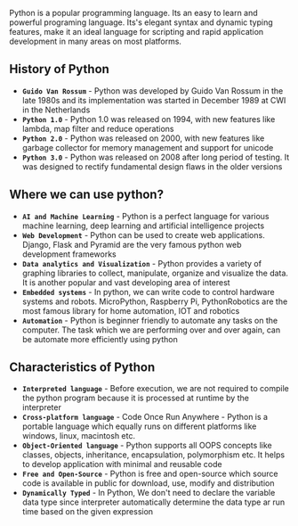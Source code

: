 Python is a popular programming language. Its an easy to learn and powerful programing language. Its's elegant syntax and dynamic typing features, make it an ideal language for scripting and rapid application development in many areas on most platforms.

## **History of Python**

* **`Guido Van Rossum`** - Python was developed by Guido Van Rossum in the late 1980s and its implementation was started in December 1989 at CWI in the Netherlands
* **`Python 1.0`** - Python 1.0 was released on 1994, with new features like lambda, map filter and reduce operations
* **`Python 2.0`** - Python was released on 2000, with new features like garbage collector for memory management and support for unicode
* **`Python 3.0`** - Python was released on 2008 after long period of testing. It was designed to rectify fundamental design flaws in the older versions

## **Where we can use python?**

* **`AI and Machine Learning`** - Python is a perfect language for various machine learning, deep learning and artificial intelligence projects
* **`Web Development`** - Python can be used to create web applications. Django, Flask and Pyramid are the very famous python web development frameworks
* **`Data analytics and Visualization`** - Python provides a variety of graphing libraries to collect, manipulate, organize and visualize the data. It is another popular and vast developing area of interest
* **`Embedded systems`** - In python, we can write code to control hardware systems and robots. MicroPython, Raspberry Pi, PythonRobotics are the most famous library for home automation, IOT and robotics
* **`Automation`** - Python is beginner friendly to automate any tasks on the computer. The task which we are performing over and over again, can be automate more efficiently using python

## **Characteristics of Python**

* **`Interpreted language`** - Before execution, we are not required to compile the python program because it is processed at runtime by the interpreter
* **`Cross-platform language`** - Code Once Run Anywhere - Python is a portable language which equally runs on different platforms like windows, linux, macintosh etc.
* **`Object-Oriented language`** - Python supports all OOPS concepts like classes, objects, inheritance, encapsulation, polymorphism etc. It helps to develop application with minimal and reusable code
* **`Free and Open-Source`** - Python is free and open-source which source code is available in public for download, use, modify and distribution
* **`Dynamically Typed`** - In Python, We don't need to declare the variable data type since interpreter automatically determine the data type ar run time based on the given expression

